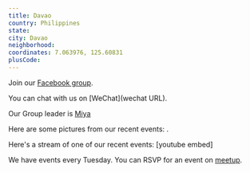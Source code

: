 ```yaml
---
title: Davao
country: Philippines
state: 
city: Davao
neighborhood: 
coordinates: 7.063976, 125.60831
plusCode:
---
```

Join our [Facebook group](https://www.facebook.com/groups/free.code.camp.davao).

You can chat with us on [WeChat](wechat URL).

Our Group leader is [Miya](freecodecamp.org/miya)

Here are some pictures from our recent events:
![]().

Here's a stream of one of our recent events:
[youtube embed]

We have events every Tuesday. You can RSVP for an event on [meetup](meetupurl).
